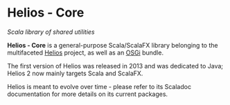 # Helios - Core

*Scala library of shared utilities*


**Helios - Core** is a general-purpose Scala/ScalaFX library belonging to the multifaceted [Helios](https://www.facebook.com/pages/Helios/206962992779275) project, as well as an [OSGi](https://www.osgi.org/) bundle.


The first version of Helios was released in 2013 and was dedicated to Java; Helios 2 now mainly targets Scala and ScalaFX.


Helios is meant to evolve over time - please refer to its Scaladoc documentation for more details on its current packages.
